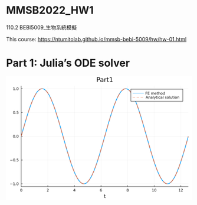 # MMSB2022_HW1
110.2 BEBI5009_生物系統模擬

 This course: https://ntumitolab.github.io/mmsb-bebi-5009/hw/hw-01.html


# Part 1: Julia’s ODE solver

!["Forward Euler" compare to "Analytical solution"](.\png\Part1_Julia_ODE_solver.png)
